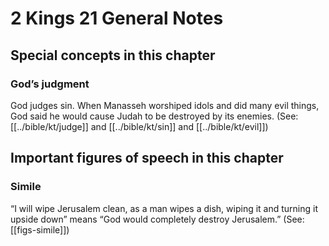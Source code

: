 # 2 Kings 21 General Notes
## Special concepts in this chapter

### God’s judgment
God judges sin. When Manasseh worshiped idols and did many evil things, God said he would cause Judah to be destroyed by its enemies. (See: [[../bible/kt/judge]] and [[../bible/kt/sin]] and [[../bible/kt/evil]])

## Important figures of speech in this chapter

### Simile

“I will wipe Jerusalem clean, as a man wipes a dish, wiping it and turning it upside down” means “God would completely destroy Jerusalem.” (See: [[figs-simile]])